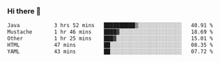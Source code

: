 ### Hi there 👋

<!--START_SECTION:waka-->

```txt
Java           3 hrs 52 mins   ██████████▒░░░░░░░░░░░░░░   40.91 %
Mustache       1 hr 46 mins    ████▓░░░░░░░░░░░░░░░░░░░░   18.69 %
Other          1 hr 25 mins    ███▓░░░░░░░░░░░░░░░░░░░░░   15.01 %
HTML           47 mins         ██░░░░░░░░░░░░░░░░░░░░░░░   08.35 %
YAML           43 mins         ██░░░░░░░░░░░░░░░░░░░░░░░   07.72 %
```

<!--END_SECTION:waka-->

<!--
**jerry-shao/jerry-shao** is a ✨ _special_ ✨ repository because its `README.md` (this file) appears on your GitHub profile.

Here are some ideas to get you started:

- 🔭 I’m currently working on ...
- 🌱 I’m currently learning ...
- 👯 I’m looking to collaborate on ...
- 🤔 I’m looking for help with ...
- 💬 Ask me about ...
- 📫 How to reach me: ...
- 😄 Pronouns: ...
- ⚡ Fun fact: ...
-->
